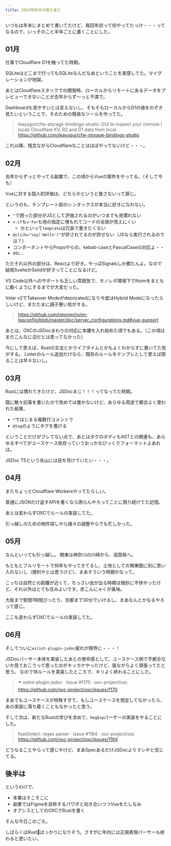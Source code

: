 ```yaml
---
title: 2024年前半の振り返り
---
```


いつもは年末にまとめて書いてたけど、毎回年初って何やってたっけ・・・ってなるので、いっそのこと半年ごとに書くことにした。

## 01月

仕事でCloudflare D1を触ってた時期。

SQLiteはどこまで行ってもSQLiteなんだなあということを実感してた。マイグレーションが地獄。

あとはCloudflareスタックでの開発時、ローカルからリモートにあるデータをプレビューできないことが去年からず〜っと不満で。

Dashboardも見やすいとは言えないし、そもそもローカルからD1の値をのぞき見たいということで、そのための簡易なツールを作ってた。

> leaysgur/cfw-storage-bindings-studio: GUI to inspect your (remote | local) Cloudflare KV, R2 and D1 data from local.
> https://github.com/leaysgur/cfw-storage-bindings-studio

これ以降、残念ながらCloudflareなことはほぼやってないけど・・・。

## 02月

去年からずっとやってる副業で、この頃からVueの案件をやってる。（そして今も）

Vueに対する個人的評価は、どちらかというと推さないって感じ。

というのも、テンプレート部のシンタックスが本当に好きになれない。

- `"`で囲った部分がJSとして評価されるのがいつまでも見慣れない
- `v-if`も`v-for`も他の指定に埋もれてコードの全貌が見えにくい
  - かといって`template`は冗長で書きたくない
- `@click="say('Hello')"`が許されてるのが許せない（JSなら実行されるのでは？）
- コンポーネントやらPropsやらの、kebab-caseとPascalCaseの対応よ・・
- etc...

ただそれ以外の部分は、Reactより好き。やっぱSignalsしか勝たんよ。なので結局SvelteかSolidが好きってことになるけど。

VS Code以外へのサポートも乏しい雰囲気で、モノレポ環境下でNvimをまともに動くようにするまでが大変だった。

Volar v2でTakeover Modeがdepricatedになり今度はHybrid Modeになったらしいけど、まだたまに調子悪い気がする。

> https://github.com/neovim/nvim-lspconfig/blob/master/doc/server_configurations.md#vue-support

あとは、OXCのJSDocまわりの対応に本腰を入れ始めた頃でもある。（この頃はまだこんなに沼だとは思ってなかった）

今にして思えば、Rustの文法とかライフタイムとかもよくわからずに書いてた気がする。
Linterのルール追加だけなら、既存のルールをテンプレとして使えば困ることは早々ないし。

## 03月

Rustには慣れてきたけど、JSDocまじ！！！ってなってた時期。

既に散々記事を書いたので改めては書かないけど、あらゆる用途で都合よく使われた結果、

- `*`ではじまる複数行コメントで
- `@tag`のようにタグを書ける

ということだけがブレてない点で、あとはタグのボディもASTとの関連も、あらゆるすべてがユースケース依存っていうおっかなびっくりフォーマットよあれは。

JSDoc TSという氷山には目を背けていたい・・・。

## 04月

またちょっとCloudflare Workersやってたらしい。

普通にJSONだけ返すAPIを書くなら困らんやろってことに困り続けてた記憶。

あとは変わらずOXCでルールの実装してた。

引っ越しのための物件探しやら諸々の調整やらでも忙しかった。

## 05月

なんといっても引っ越し。
関東は神奈川の川崎から、滋賀県へ。

もともとフルリモートで何年もやってきてるし、土地としての関東圏に別に思い入れないし（便利やとは思うけど）、まあそういう時期かなって。

こっちは自然との距離が近くて、ちっさい虫が出る時期は微妙に不快やったけど、それ以外はとても住みよいです。赤こんにゃくが美味。

大阪まで駅間1時間ぴったり、京都まで30分でいけるし、まあなんとかなるやろって感じ。

ここも変わらずOXCでルールの実装してた。

## 06月

そしてついに`eslint-plugin-jsdoc`疲れが限界に・・・！

JSDocパーサー本体を実装したあとの使命感として、ユースケース側で不都合ないか見ておこうって思ったのがキッカケやったけど、我ながらよく頑張ってたと思う。
なので18ルールを実装したところで、キリよく終わることにした。

> ☂️ eslint-plugin-jsdoc · Issue #1170 · oxc-project/oxc
> https://github.com/oxc-project/oxc/issues/1170

まあでもユースケースが特殊すぎて、もしユースケースを想定してなかったら、あの実装に落ち着くこともなかったと思う。

そして次は、新たなRustの学びを求めて、`RegExp`パーサーの実装をやることにした。

> feat(linter): regex parser · Issue #1164 · oxc-project/oxc
> https://github.com/oxc-project/oxc/issues/1164

どうなることやらって感じやけど、まあSpecあるだけJSDocよりマシやと信じてる。

## 後半は

というわけで、

- 本業はそこそこに
- 副業ではFigmaを自称するパワポと向き合いつつVueをたしなみ
- オアシスとしてのOXCでRustを書く

そんな今日このごろ。

しばらくはRust🦀ばっかりになりそう。さすがに年内には正規表現パーサーも終わると思いたい。

